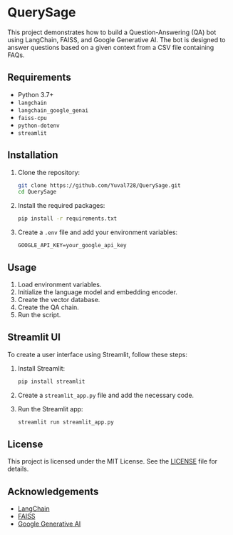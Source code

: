 # QuerySage

This project demonstrates how to build a Question-Answering (QA) bot using LangChain, FAISS, and Google Generative AI. The bot is designed to answer questions based on a given context from a CSV file containing FAQs.

## Requirements

- Python 3.7+
- `langchain`
- `langchain_google_genai`
- `faiss-cpu`
- `python-dotenv`
- `streamlit`

## Installation

1. Clone the repository:
    ```bash
    git clone https://github.com/Yuval728/QuerySage.git
    cd QuerySage
    ```

2. Install the required packages:
    ```bash
    pip install -r requirements.txt
    ```

3. Create a `.env` file and add your environment variables:
    ```env
    GOOGLE_API_KEY=your_google_api_key
    ```

## Usage

1. Load environment variables.
2. Initialize the language model and embedding encoder.
3. Create the vector database.
4. Create the QA chain.
5. Run the script.

## Streamlit UI

To create a user interface using Streamlit, follow these steps:

1. Install Streamlit:
    ```bash
    pip install streamlit
    ```

2. Create a `streamlit_app.py` file and add the necessary code.

3. Run the Streamlit app:
    ```bash
    streamlit run streamlit_app.py
    ```

## License

This project is licensed under the MIT License. See the [LICENSE](LICENSE) file for details.

## Acknowledgements

- [LangChain](https://github.com/langchain-ai/langchain)
- [FAISS](https://github.com/facebookresearch/faiss)
- [Google Generative AI](https://cloud.google.com/ai-platform)
